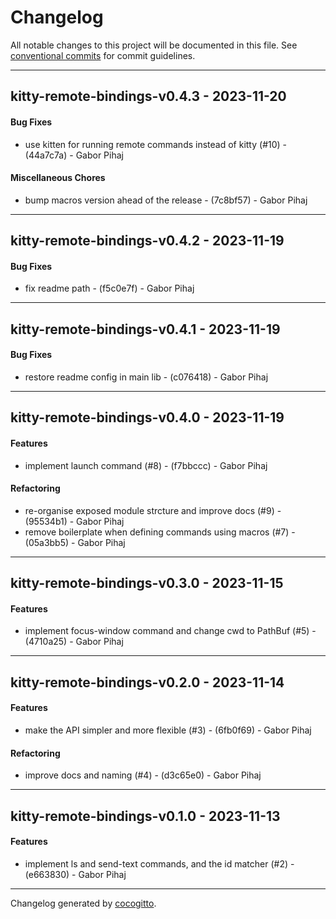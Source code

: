 # Changelog
All notable changes to this project will be documented in this file. See [conventional commits](https://www.conventionalcommits.org/) for commit guidelines.

- - -
## kitty-remote-bindings-v0.4.3 - 2023-11-20
#### Bug Fixes
- use kitten for running remote commands instead of kitty (#10) - (44a7c7a) - Gabor Pihaj
#### Miscellaneous Chores
- bump macros version ahead of the release - (7c8bf57) - Gabor Pihaj

- - -

## kitty-remote-bindings-v0.4.2 - 2023-11-19
#### Bug Fixes
- fix readme path - (f5c0e7f) - Gabor Pihaj

- - -

## kitty-remote-bindings-v0.4.1 - 2023-11-19
#### Bug Fixes
- restore readme config in main lib - (c076418) - Gabor Pihaj

- - -

## kitty-remote-bindings-v0.4.0 - 2023-11-19
#### Features
- implement launch command (#8) - (f7bbccc) - Gabor Pihaj
#### Refactoring
- re-organise exposed module strcture and improve docs (#9) - (95534b1) - Gabor Pihaj
- remove boilerplate when defining commands using macros (#7) - (05a3bb5) - Gabor Pihaj

- - -

## kitty-remote-bindings-v0.3.0 - 2023-11-15
#### Features
- implement focus-window command and change cwd to PathBuf (#5) - (4710a25) - Gabor Pihaj

- - -

## kitty-remote-bindings-v0.2.0 - 2023-11-14
#### Features
- make the API simpler and more flexible (#3) - (6fb0f69) - Gabor Pihaj
#### Refactoring
- improve docs and naming (#4) - (d3c65e0) - Gabor Pihaj

- - -

## kitty-remote-bindings-v0.1.0 - 2023-11-13
#### Features
- implement ls and send-text commands, and the id matcher (#2) - (e663830) - Gabor Pihaj

- - -

Changelog generated by [cocogitto](https://github.com/cocogitto/cocogitto).